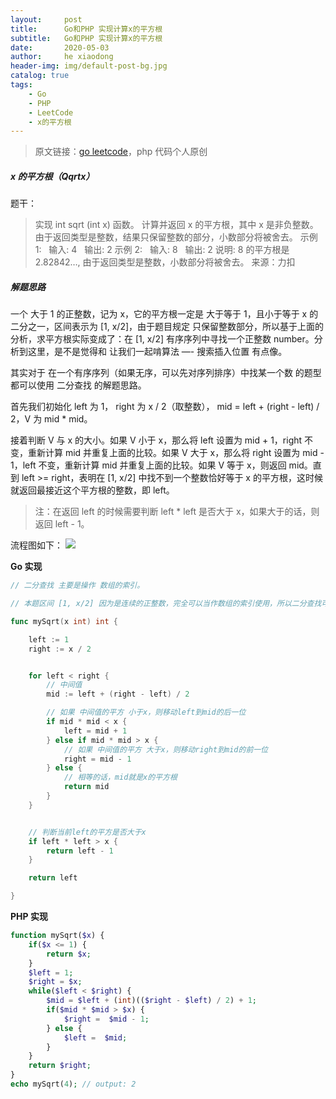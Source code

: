 ```yaml
---
layout:     post
title:      Go和PHP 实现计算x的平方根
subtitle:   Go和PHP 实现计算x的平方根
date:       2020-05-03
author:     he xiaodong
header-img: img/default-post-bg.jpg
catalog: true
tags:
    - Go
    - PHP
    - LeetCode
    - x的平方根
---
```


> 原文链接：[go leetcode](https://github.com/wx-satellite/learning-algorithm)，php 代码个人原创

##### x 的平方根（Qqrtx）
题干：

> 实现 int sqrt (int x) 函数。
计算并返回 x 的平方根，其中 x 是非负整数。
由于返回类型是整数，结果只保留整数的部分，小数部分将被舍去。
示例 1:
  输入: 4
  输出: 2
示例 2:
  输入: 8
  输出: 2
说明: 8 的平方根是 2.82842…, 由于返回类型是整数，小数部分将被舍去。
来源：力扣

##### 解题思路
一个 大于 1 的正整数，记为 x，它的平方根一定是 大于等于 1，且小于等于 x 的二分之一，区间表示为 [1, x/2]，由于题目规定 只保留整数部分，所以基于上面的分析，求平方根实际变成了：在 [1, x/2] 有序序列中寻找一个正整数 number。分析到这里，是不是觉得和 让我们一起啃算法 —- 搜索插入位置 有点像。

其实对于 在一个有序序列（如果无序，可以先对序列排序）中找某一个数 的题型都可以使用 二分查找 的解题思路。

首先我们初始化 left 为 1， right 为 x / 2（取整数）， mid = left + (right - left) / 2，V 为 mid * mid。

接着判断 V 与 x 的大小。如果 V 小于 x，那么将 left 设置为 mid + 1，right 不变，重新计算 mid 并重复上面的比较。如果 V 大于 x，那么将 right 设置为 mid - 1，left 不变，重新计算 mid 并重复上面的比较。如果 V 等于 x，则返回 mid。直到 left >= right，表明在 [1, x/2] 中找不到一个整数恰好等于 x 的平方根，这时候就返回最接近这个平方根的整数，即 left。

> 注：在返回 left 的时候需要判断 left * left 是否大于 x，如果大于的话，则返回 left - 1。

流程图如下：
![](https://cdn.learnku.com/uploads/images/202004/28/21280/f2yoDwuw1x.jpg!large)


**Go 实现**
```go
// 二分查找 主要是操作 数组的索引。

// 本题区间 [1, x/2] 因为是连续的正整数，完全可以当作数组的索引使用，所以二分查找可以直接使用，不需要做什么转换

func mySqrt(x int) int {

    left := 1
    right := x / 2


    for left < right {
        // 中间值
        mid := left + (right - left) / 2

        // 如果 中间值的平方 小于x，则移动left到mid的后一位
        if mid * mid < x {
            left = mid + 1
        } else if mid * mid > x {
            // 如果 中间值的平方 大于x，则移动right到mid的前一位
            right = mid - 1
        } else {
            // 相等的话，mid就是x的平方根
            return mid
        }
    }


    // 判断当前left的平方是否大于x
    if left * left > x {
        return left - 1
    }

    return left

}
```

**PHP 实现**
```php
function mySqrt($x) {
    if($x <= 1) {
        return $x;
    }
    $left = 1;
    $right = $x;
    while($left < $right) {
        $mid = $left + (int)(($right - $left) / 2) + 1;
        if($mid * $mid > $x) {
            $right =  $mid - 1;
        } else {
            $left =  $mid;
        }       
    }
    return $right;
}
echo mySqrt(4); // output: 2
```
